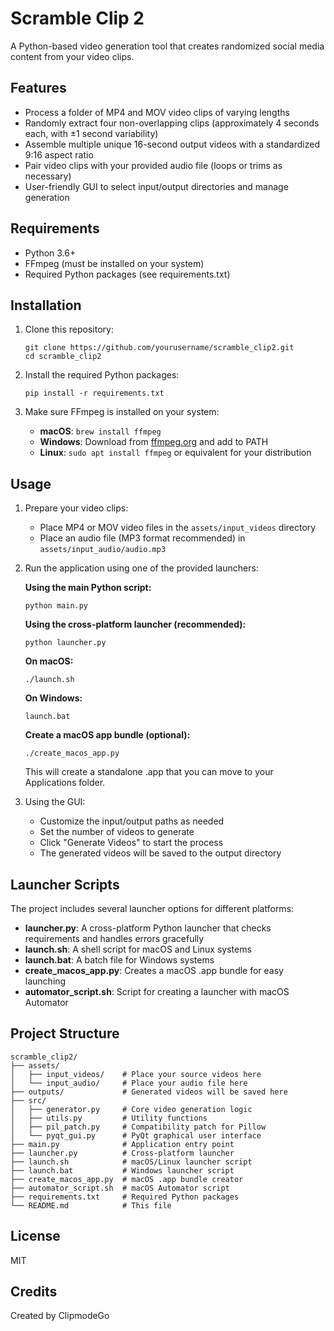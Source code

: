 # Scramble Clip 2

A Python-based video generation tool that creates randomized social media content from your video clips.

## Features

- Process a folder of MP4 and MOV video clips of varying lengths
- Randomly extract four non-overlapping clips (approximately 4 seconds each, with ±1 second variability)
- Assemble multiple unique 16-second output videos with a standardized 9:16 aspect ratio
- Pair video clips with your provided audio file (loops or trims as necessary)
- User-friendly GUI to select input/output directories and manage generation

## Requirements

- Python 3.6+
- FFmpeg (must be installed on your system)
- Required Python packages (see requirements.txt)

## Installation

1. Clone this repository:
   ```
   git clone https://github.com/yourusername/scramble_clip2.git
   cd scramble_clip2
   ```

2. Install the required Python packages:
   ```
   pip install -r requirements.txt
   ```

3. Make sure FFmpeg is installed on your system:
   - **macOS**: `brew install ffmpeg`
   - **Windows**: Download from [ffmpeg.org](https://ffmpeg.org/download.html) and add to PATH
   - **Linux**: `sudo apt install ffmpeg` or equivalent for your distribution

## Usage

1. Prepare your video clips:
   - Place MP4 or MOV video files in the `assets/input_videos` directory
   - Place an audio file (MP3 format recommended) in `assets/input_audio/audio.mp3`

2. Run the application using one of the provided launchers:
   
   **Using the main Python script:**
   ```
   python main.py
   ```
   
   **Using the cross-platform launcher (recommended):**
   ```
   python launcher.py
   ```
   
   **On macOS:**
   ```
   ./launch.sh
   ```
   
   **On Windows:**
   ```
   launch.bat
   ```
   
   **Create a macOS app bundle (optional):**
   ```
   ./create_macos_app.py
   ```
   
   This will create a standalone .app that you can move to your Applications folder.

3. Using the GUI:
   - Customize the input/output paths as needed
   - Set the number of videos to generate
   - Click "Generate Videos" to start the process
   - The generated videos will be saved to the output directory

## Launcher Scripts

The project includes several launcher options for different platforms:

- **launcher.py**: A cross-platform Python launcher that checks requirements and handles errors gracefully
- **launch.sh**: A shell script for macOS and Linux systems
- **launch.bat**: A batch file for Windows systems
- **create_macos_app.py**: Creates a macOS .app bundle for easy launching
- **automator_script.sh**: Script for creating a launcher with macOS Automator

## Project Structure

```
scramble_clip2/
├── assets/
│   ├── input_videos/    # Place your source videos here
│   └── input_audio/     # Place your audio file here
├── outputs/             # Generated videos will be saved here
├── src/
│   ├── generator.py     # Core video generation logic
│   ├── utils.py         # Utility functions
│   ├── pil_patch.py     # Compatibility patch for Pillow
│   └── pyqt_gui.py      # PyQt graphical user interface
├── main.py              # Application entry point
├── launcher.py          # Cross-platform launcher
├── launch.sh            # macOS/Linux launcher script
├── launch.bat           # Windows launcher script
├── create_macos_app.py  # macOS .app bundle creator
├── automator_script.sh  # macOS Automator script
├── requirements.txt     # Required Python packages
└── README.md            # This file
```

## License

MIT

## Credits

Created by ClipmodeGo 